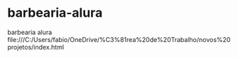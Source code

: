 # barbearia-alura
barbearia alura
file:///C:/Users/fabio/OneDrive/%C3%81rea%20de%20Trabalho/novos%20projetos/index.html
